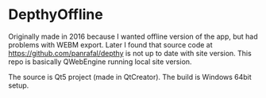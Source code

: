 # DepthyOffline

Originally made in 2016 because I wanted offline version of the app, but had problems with WEBM export.
Later I found that source code at https://github.com/panrafal/depthy is not up to date with site version.
This repo is basically QWebEngine running local site version.

The source is Qt5 project (made in QtCreator).
The build is Windows 64bit setup.
